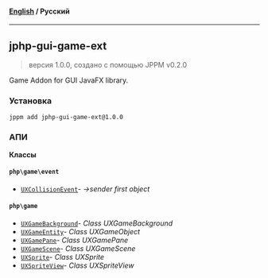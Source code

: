 #### [English](README.md) / **Русский**

---

## jphp-gui-game-ext
> версия 1.0.0, создано с помощью JPPM v0.2.0

Game Addon for GUI JavaFX library.

### Установка
```
jppm add jphp-gui-game-ext@1.0.0
```

### АПИ
**Классы**

#### `php\game\event`

- [`UXCollisionEvent`](https://github.com/jphp-compiler/jphp/blob/master/exts/jphp-gui-game-ext/api-docs/classes/php/game/event/UXCollisionEvent.ru.md)- _->sender first object_

#### `php\game`

- [`UXGameBackground`](https://github.com/jphp-compiler/jphp/blob/master/exts/jphp-gui-game-ext/api-docs/classes/php/game/UXGameBackground.ru.md)- _Class UXGameBackground_
- [`UXGameEntity`](https://github.com/jphp-compiler/jphp/blob/master/exts/jphp-gui-game-ext/api-docs/classes/php/game/UXGameEntity.ru.md)- _Class UXGameObject_
- [`UXGamePane`](https://github.com/jphp-compiler/jphp/blob/master/exts/jphp-gui-game-ext/api-docs/classes/php/game/UXGamePane.ru.md)- _Class UXGamePane_
- [`UXGameScene`](https://github.com/jphp-compiler/jphp/blob/master/exts/jphp-gui-game-ext/api-docs/classes/php/game/UXGameScene.ru.md)- _Class UXGameScene_
- [`UXSprite`](https://github.com/jphp-compiler/jphp/blob/master/exts/jphp-gui-game-ext/api-docs/classes/php/game/UXSprite.ru.md)- _Class UXSprite_
- [`UXSpriteView`](https://github.com/jphp-compiler/jphp/blob/master/exts/jphp-gui-game-ext/api-docs/classes/php/game/UXSpriteView.ru.md)- _Class UXSpriteView_